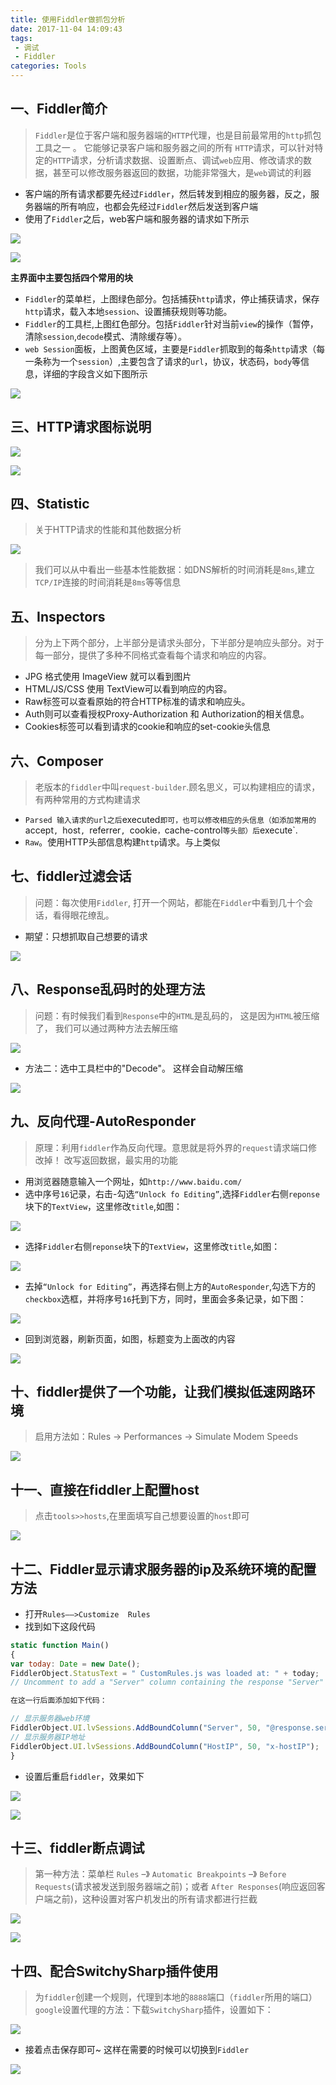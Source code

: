 ```yaml
---
title: 使用Fiddler做抓包分析
date: 2017-11-04 14:09:43
tags: 
 - 调试
 - Fiddler
categories: Tools
---
```



一、Fiddler简介
---

> `Fiddler`是位于客户端和服务器端的`HTTP`代理，也是目前最常用的`http`抓包工具之一 。 它能够记录客户端和服务器之间的所有 `HTTP`请求，可以针对特定的`HTTP`请求，分析请求数据、设置断点、调试`web`应用、修改请求的数据，甚至可以修改服务器返回的数据，功能非常强大，是`web`调试的利器

- 客户端的所有请求都要先经过`Fiddler`，然后转发到相应的服务器，反之，服务器端的所有响应，也都会先经过`Fiddler`然后发送到客户端
- 使用了`Fiddler`之后，web客户端和服务器的请求如下所示

![](http://upload-images.jianshu.io/upload_images/1480597-a3626e30ed1a3352?imageMogr2/auto-orient/strip%7CimageView2/2/w/1240)



![](http://upload-images.jianshu.io/upload_images/1480597-1efcd89c578faeda?imageMogr2/auto-orient/strip%7CimageView2/2/w/1240)

**主界面中主要包括四个常用的块**

- `Fiddler`的菜单栏，上图绿色部分。包括捕获`http`请求，停止捕获请求，保存`http`请求，载入本地`session`、设置捕获规则等功能。
- `Fiddler`的工具栏,上图红色部分。包括`Fiddler`针对当前`view`的操作（暂停，清除`session`,`decode`模式、清除缓存等）。
- `web Session`面板，上图黄色区域，主要是`Fiddler`抓取到的每条`http`请求（每一条称为一个`session`）,主要包含了请求的`url`，协议，状态码，`body`等信息，详细的字段含义如下图所示

![](http://upload-images.jianshu.io/upload_images/1480597-742c4cf318b6ef40?imageMogr2/auto-orient/strip%7CimageView2/2/w/1240)



三、HTTP请求图标说明
---

![](http://upload-images.jianshu.io/upload_images/1480597-d5cc377e14bcd3a4?imageMogr2/auto-orient/strip%7CimageView2/2/w/1240)

![](http://upload-images.jianshu.io/upload_images/1480597-60a3d9069289be30?imageMogr2/auto-orient/strip%7CimageView2/2/w/1240)

四、Statistic
---

> 关于HTTP请求的性能和其他数据分析

![](http://upload-images.jianshu.io/upload_images/1480597-634e34d101a4a3da?imageMogr2/auto-orient/strip%7CimageView2/2/w/1240)

> 我们可以从中看出一些基本性能数据：如DNS解析的时间消耗是`8ms`,建立`TCP/IP`连接的时间消耗是`8ms`等等信息


五、Inspectors
---

> 分为上下两个部分，上半部分是请求头部分，下半部分是响应头部分。对于每一部分，提供了多种不同格式查看每个请求和响应的内容。

- JPG 格式使用 ImageView 就可以看到图片
- HTML/JS/CSS 使用 TextView可以看到响应的内容。
- Raw标签可以查看原始的符合HTTP标准的请求和响应头。
- Auth则可以查看授权Proxy-Authorization 和 Authorization的相关信息。
- Cookies标签可以看到请求的cookie和响应的set-cookie头信息


六、Composer
---

> 老版本的`fiddler`中叫`request-builder`.顾名思义，可以构建相应的请求，有两种常用的方式构建请求

- `Parsed 输入请求的url之后`executed`即可，也可以修改相应的头信息（如添加常用的`accept`, `host`, `referrer`, `cookie`，`cache-control`等头部）后`execute`.
- `Raw`。使用HTTP头部信息构建`http`请求。与上类似

七、fiddler过滤会话
---

> 问题：每次使用`Fiddler`,
打开一个网站，都能在`Fiddler`中看到几十个会话，看得眼花缭乱。

- 期望：只想抓取自己想要的请求

![](http://upload-images.jianshu.io/upload_images/1480597-323fc05889d1cd10.png?imageMogr2/auto-orient/strip%7CimageView2/2/w/1240)


八、Response乱码时的处理方法
---

> 问题：有时候我们看到`Response`中的`HTML`是乱码的， 这是因为`HTML`被压缩了， 我们可以通过两种方法去解压缩

![](http://upload-images.jianshu.io/upload_images/1480597-d93275c7db4cc8d1.png?imageMogr2/auto-orient/strip%7CimageView2/2/w/1240)


- 方法二：选中工具栏中的"Decode"。  这样会自动解压缩

![](http://upload-images.jianshu.io/upload_images/1480597-197294a2aeeef8cb.png?imageMogr2/auto-orient/strip%7CimageView2/2/w/1240)

九、反向代理-AutoResponder
---

> 原理：利用`fiddler`作為反向代理。意思就是将外界的`request`请求端口修改掉！ 改写返回数据，最实用的功能

- 用浏览器随意输入一个网址，如`http://www.baidu.com/`
- 选中序号`16`记录，右击-勾选`“Unlock fo Editing”`,选择`Fiddler`右侧`reponse`块下的`TextView`，这里修改`title`,如图：

![](http://upload-images.jianshu.io/upload_images/1480597-4b59b0685ce8fb09.png?imageMogr2/auto-orient/strip%7CimageView2/2/w/1240)

- 选择`Fiddler`右侧`reponse`块下的`TextView`，这里修改`title`,如图：

![](http://upload-images.jianshu.io/upload_images/1480597-dd602c351d962a8b.png?imageMogr2/auto-orient/strip%7CimageView2/2/w/1240)

- 去掉`“Unlock for Editing”`，再选择右侧上方的`AutoResponder`,勾选下方的`checkbox`选框，并将序号`16`托到下方，同时，里面会多条记录，如下图：

![](http://upload-images.jianshu.io/upload_images/1480597-5c71df63b8ee6db7.png?imageMogr2/auto-orient/strip%7CimageView2/2/w/1240)

- 回到浏览器，刷新页面，如图，标题变为上面改的内容

![](http://upload-images.jianshu.io/upload_images/1480597-d154a2cbeb2a63f9.png?imageMogr2/auto-orient/strip%7CimageView2/2/w/1240)

十、fiddler提供了一个功能，让我们模拟低速网路环境
---

> 启用方法如：Rules → Performances → Simulate Modem Speeds

![](http://upload-images.jianshu.io/upload_images/1480597-d154a2cbeb2a63f9.png?imageMogr2/auto-orient/strip%7CimageView2/2/w/1240)

十一、直接在fiddler上配置host
---

> 点击`tools>>hosts`,在里面填写自己想要设置的`host`即可


![](http://upload-images.jianshu.io/upload_images/1480597-5bd1f6d694bb03ea.png?imageMogr2/auto-orient/strip%7CimageView2/2/w/1240)

十二、Fiddler显示请求服务器的ip及系统环境的配置方法
---

- 打开`Rules——>Customize  Rules`
- 找到如下这段代码

```javascript
static function Main()
{
var today: Date = new Date();
FiddlerObject.StatusText = " CustomRules.js was loaded at: " + today;
// Uncomment to add a "Server" column containing the response "Server" header, if present

在这一行后面添加如下代码：

// 显示服务器web环境
FiddlerObject.UI.lvSessions.AddBoundColumn("Server", 50, "@response.server");
// 显示服务器IP地址
FiddlerObject.UI.lvSessions.AddBoundColumn("HostIP", 50, "x-hostIP");
}
```

- 设置后重启`fiddler`，效果如下

![](http://upload-images.jianshu.io/upload_images/1480597-d14e6280553bda0f.png?imageMogr2/auto-orient/strip%7CimageView2/2/w/1240)

![](http://upload-images.jianshu.io/upload_images/1480597-d14e6280553bda0f.png?imageMogr2/auto-orient/strip%7CimageView2/2/w/1240)

十三、fiddler断点调试
---

> 第一种方法：菜单栏 `Rules` –》 `Automatic Breakpoints` –》 `Before Requests`(请求被发送到服务器端之前)；或者 `After Responses`(响应返回客户端之前)，这种设置对客户机发出的所有请求都进行拦截

![](http://upload-images.jianshu.io/upload_images/1480597-f4e00f335a41e115.png?imageMogr2/auto-orient/strip%7CimageView2/2/w/1240)

![](http://upload-images.jianshu.io/upload_images/1480597-de8617c36d47d914.png?imageMogr2/auto-orient/strip%7CimageView2/2/w/1240)

十四、配合SwitchySharp插件使用
---

> 为`fiddler`创建一个规则，代理到本地的`8888`端口（`fiddler`所用的端口）
> `google`设置代理的方法：下载`SwitchySharp`插件，设置如下：

![](http://upload-images.jianshu.io/upload_images/1480597-a5861df2f7177513.png?imageMogr2/auto-orient/strip%7CimageView2/2/w/1240)

- 接着点击保存即可~ 这样在需要的时候可以切换到`Fiddler`

![](http://upload-images.jianshu.io/upload_images/1480597-830e8d71a794a16c.png?imageMogr2/auto-orient/strip%7CimageView2/2/w/1240)
